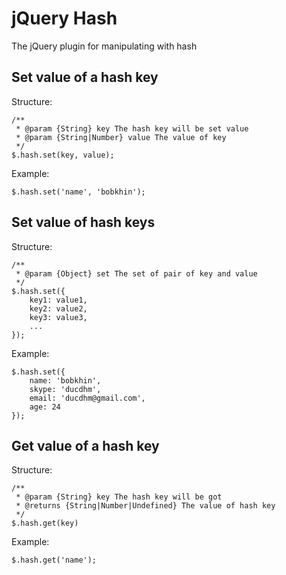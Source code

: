 jQuery Hash
===========
The jQuery plugin for manipulating with hash

Set value of a hash key
-----------------------
Structure:
```
/**
 * @param {String} key The hash key will be set value
 * @param {String|Number} value The value of key
 */
$.hash.set(key, value);
```

Example:
```
$.hash.set('name', 'bobkhin');
```

Set value of hash keys
----------------------
Structure:
```
/**
 * @param {Object} set The set of pair of key and value
 */
$.hash.set({
	key1: value1,
	key2: value2,
	key3: value3,
	...
});
```

Example:
```
$.hash.set({
	name: 'bobkhin',
	skype: 'ducdhm',
	email: 'ducdhm@gmail.com',
	age: 24
});
```

Get value of a hash key
-----------------------
Structure:
```
/**
 * @param {String} key The hash key will be got
 * @returns {String|Number|Undefined} The value of hash key
 */
$.hash.get(key)
```

Example:
```
$.hash.get('name');
```
